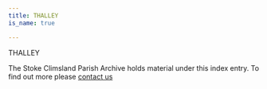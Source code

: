 ```yaml
---
title: THALLEY
is_name: true

---
```


THALLEY


The Stoke Climsland Parish Archive holds material under this index entry. To find out more please [contact us](/contact/)
